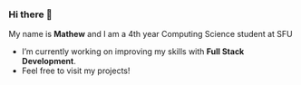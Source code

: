### Hi there 👋 
My name is **Mathew** and I am a 4th year Computing Science student at SFU
- I’m currently working on improving my skills with **Full Stack Development**. 
- Feel free to visit my projects!

<!--
**mathewtse/mathewtse** is a ✨ _special_ ✨ repository because its `README.md` (this file) appears on your GitHub profile.

Here are some ideas to get you started:

- 🔭 I’m currently working on ...
- 🌱 I’m currently learning ...
- 👯 I’m looking to collaborate on ...
- 🤔 I’m looking for help with ...
- 💬 Ask me about ...
- 📫 How to reach me: ...
- 😄 Pronouns: ...
- ⚡ Fun fact: ...
-->
